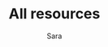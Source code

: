 ---
layout: post
title: All resources
author: Sara
section: resources
categories: [resources, sara]
audience: ''
keywords: ''
goals: ''
actions: ''
---